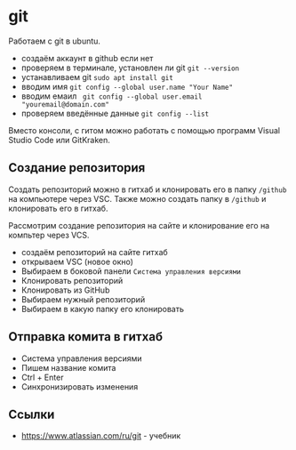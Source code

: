 # git
Работаем с git в ubuntu.

- создаём аккаунт в github если нет
- проверяем в терминале, установлен ли git `git --version`
- устанавливаем git `sudo apt install git`
- вводим имя `git config --global user.name "Your Name"`
- вводим емаил ` git config --global user.email "youremail@domain.com"`
- проверяем введённые данные `git config --list`

Вместо консоли, с гитом можно работать с помощью программ Visual Studio Code или GitKraken.

## Создание репозитория
Создать репозиторий можно в гитхаб и клонировать его в папку `/github` на компьютере через VSC. Также можно создать папку в `/github` и клонировать его в гитхаб.

Рассмотрим создание репозитория на сайте и клонирование его на компьтер через VCS.
- создаём репозиторий на сайте гитхаб
- открываем VSC (новое окно)
- Выбираем в боковой панели `Система управления версиями`
- Клонировать репозиторий
- Клонировать из GitHub
- Выбираем нужный репозиторий
- Выбираем в какую папку его клонировать

## Отправка комита в гитхаб
- Система управления версиями
- Пишем название комита
- Ctrl + Enter
- Синхронизировать изменения

## Ссылки
- https://www.atlassian.com/ru/git - учебник
